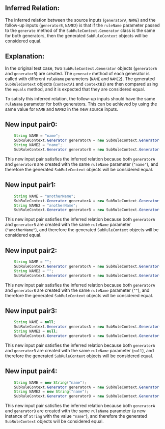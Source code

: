 ## Inferred Relation:
The inferred relation between the source inputs (`generatorA`, `NAME`) and the follow-up inputs (`generatorB`, `NAME2`) is that if the `ruleName` parameter passed to the `generate` method of the `SubRuleContext.Generator` class is the same for both generators, then the generated `SubRuleContext` objects will be considered equal.

## Explanation:
In the original test case, two `SubRuleContext.Generator` objects (`generatorA` and `generatorB`) are created. The `generate` method of each generator is called with different `ruleName` parameters (`NAME` and `NAME2`). The generated `SubRuleContext` objects (`contextA1` and `contextB1`) are then compared using the `equals` method, and it is expected that they are considered equal.

To satisfy this inferred relation, the follow-up inputs should have the same `ruleName` parameter for both generators. This can be achieved by using the same value for `NAME` and `NAME2` in the new source inputs.

## New input pair0:
```java
    String NAME = "name";
    SubRuleContext.Generator generatorA = new SubRuleContext.Generator();
    String NAME2 = "name";
    SubRuleContext.Generator generatorB = new SubRuleContext.Generator();
```
This new input pair satisfies the inferred relation because both `generatorA` and `generatorB` are created with the same `ruleName` parameter (`"name"`), and therefore the generated `SubRuleContext` objects will be considered equal.

## New input pair1:
```java
    String NAME = "anotherName";
    SubRuleContext.Generator generatorA = new SubRuleContext.Generator();
    String NAME2 = "anotherName";
    SubRuleContext.Generator generatorB = new SubRuleContext.Generator();
```
This new input pair satisfies the inferred relation because both `generatorA` and `generatorB` are created with the same `ruleName` parameter (`"anotherName"`), and therefore the generated `SubRuleContext` objects will be considered equal.

## New input pair2:
```java
    String NAME = "";
    SubRuleContext.Generator generatorA = new SubRuleContext.Generator();
    String NAME2 = "";
    SubRuleContext.Generator generatorB = new SubRuleContext.Generator();
```
This new input pair satisfies the inferred relation because both `generatorA` and `generatorB` are created with the same `ruleName` parameter (`""`), and therefore the generated `SubRuleContext` objects will be considered equal.

## New input pair3:
```java
    String NAME = null;
    SubRuleContext.Generator generatorA = new SubRuleContext.Generator();
    String NAME2 = null;
    SubRuleContext.Generator generatorB = new SubRuleContext.Generator();
```
This new input pair satisfies the inferred relation because both `generatorA` and `generatorB` are created with the same `ruleName` parameter (`null`), and therefore the generated `SubRuleContext` objects will be considered equal.

## New input pair4:
```java
    String NAME = new String("name");
    SubRuleContext.Generator generatorA = new SubRuleContext.Generator();
    String NAME2 = new String("name");
    SubRuleContext.Generator generatorB = new SubRuleContext.Generator();
```
This new input pair satisfies the inferred relation because both `generatorA` and `generatorB` are created with the same `ruleName` parameter (a new instance of `String` with the value `"name"`), and therefore the generated `SubRuleContext` objects will be considered equal.